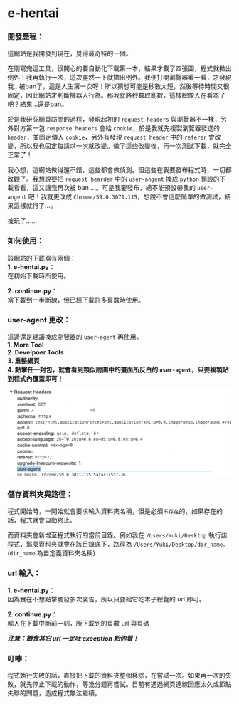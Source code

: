 # e-hentai

### 開發歷程：

這網站是我開發到現在，覺得最奇特的一個。
    
在剛寫完這工具，很開心的要自動化下載第一本，結果才載了四張圖，程式就拋出例外！我再執行一次，這次盡然一下就拋出例外。我便打開瀏覽器看一看，才發現我...被ban了，這是人生第一次呀！所以猜想可能是秒數太短，然後等待時間又很固定，因此網站才判斷機器人行為。那我就將秒數取亂數，這樣總像人在看本了吧？結果...還是ban。
    
於是我研究網頁訪問的過程，發現起初的 `request headers` 與瀏覽器不一樣，另外對方第一包 `response headers` 會給 `cookie`，於是我就先複製瀏覽器發送的 `header`，並固定傳入 `cookie`，另外有發現 `request header` 中的 `referer` 會改變，所以我也固定每請求一次就改變。做了這些改變後，再一次測試下載，就完全正常了！

我心想，這網站做得還不錯，這些都會做偵測。但這些在我要發布程式時，一切都改觀了。我想說要把 `request hearder` 中的 `user-angent` 換成 `python` 預設的下載看看，這又讓我再次被 ban ...。可是我要發布，總不能預設帶我的 `user-angent` 吧！我就更改成 `Chrome/59.0.3071.115`，想說不會這麼簡單的做測試，結果這樣就行了...。

被玩了......

### 如何使用：  

該網站的下載器有兩個：  
**1. e-hentai.py**：  
在初始下載時所使用。

**2. continue.py**：  
當下載到一半斷線，但已經下載許多頁數時使用。

### user-agent 更改：

這邊還是建議換成瀏覽器的 `user-agent` 再使用。  
**1. More Tool**  
**2. Develpoer Tools**  
**3. 重整網頁**  
**4. 點擊任一封包，就會看到類似附圖中的畫面所反白的 `user-agent`，只要複製貼到程式內覆蓋即可！**  

![](./img01.png)


### 儲存資料夾與路徑：

程式開始時，一開始就會要求輸入資料夾名稱，但是必須`不存在`的，如果存在的話，程式就會自動終止。

而資料夾會新增至程式執行的當前目錄。例如我在 `/Users/Yuki/Desktop` 執行該程式，那麼資料夾就會在該目錄底下，路徑為 `/Users/Yuki/Desktop/dir_name`。(`dir_name` 為自定義資料夾名稱)

### url 輸入：

**1. e-hentai.py**：  
因為實在不想點擊觸發多次廣告，所以只要給它吃本子總覽的 url 即可。

**2. continue.py**：  
輸入在下載中斷前一刻，所下載到的頁數 url 與頁碼

 ***注意：餵食其它 url 一定吐 exception 給你看！***
 
### 叮嚀：

程式執行失敗的話，直接把下載的資料夾整個移除，在嘗試一次。如果再一次的失敗，就先停止下載的動作，等幾分鐘再嘗試。目前有遇過網頁連線回應太久或節點失聯的問題，造成程式無法繼續。

